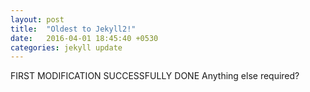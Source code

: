 ```yaml
---
layout: post
title:  "Oldest to Jekyll2!"
date:   2016-04-01 18:45:40 +0530
categories: jekyll update
---
```

FIRST MODIFICATION SUCCESSFULLY DONE
Anything else required?

